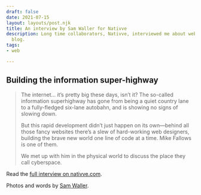 ```yaml
---
draft: false
date: 2021-07-15
layout: layouts/post.njk
title: An interview by Sam Waller for Nativve
description: Long time collaborators, Nativve, interviewed me about websites for their
  blog.
tags:
- web

---
```

## Building the information super-highway

> The internet… it’s pretty big these days, isn’t it? The so-called information superhighway has gone from being a quiet country lane to a fully-fledged six-lane autobahn, and is showing no signs of slowing down.
>
> But this rapid development didn’t just happen on its own—behind all those fancy websites there’s a slew of hard-working web designers, building the brave new world one line of code at a time. Mike Fallows is one of them.
>
> We met up with him in the physical world to discuss the place they call cyberspace.

Read the [full interview on nativve.com](https://www.nativve.com/people/an-interview-with-web-designer-mike-fallows/).

Photos and words by [Sam Waller](https://blog.thecentrallibrary.com/).
